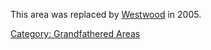 This area was replaced by [ Westwood](:Category:_Westwood "wikilink") in
2005.

[Category: Grandfathered
Areas](Category:_Grandfathered_Areas "wikilink")
